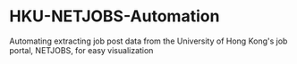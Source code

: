 # HKU-NETJOBS-Automation
Automating extracting job post data from the University of Hong Kong's job portal, NETJOBS, for easy visualization
